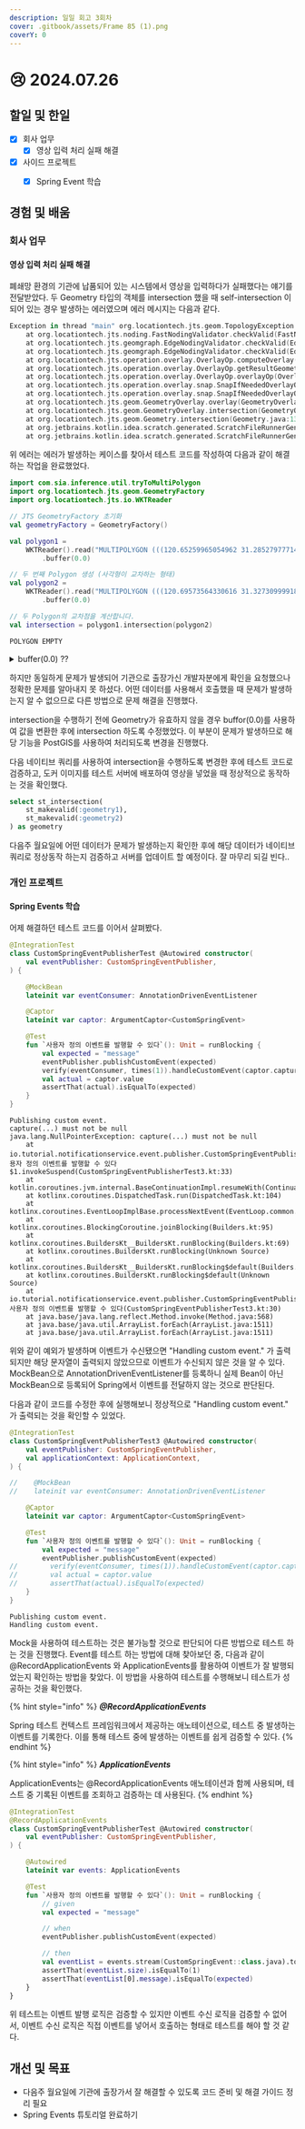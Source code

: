 ```yaml
---
description: 일일 회고 3회차
cover: .gitbook/assets/Frame 85 (1).png
coverY: 0
---
```


# 😢 2024.07.26

## 할일 및 한일

* [x] 회사 업무
  * [x] 영상 입력 처리 실패 해결
* [x] 사이드 프로젝트
  * [x] Spring Event 학습



## 경험 및 배움

### 회사 업무

#### 영상 입력 처리 실패 해결

폐쇄망 환경의 기관에 납품되어 있는 시스템에서 영상을 입력하다가 실패했다는 얘기를 전달받았다. 두 Geometry 타입의 객체를 intersection 했을 때 self-intersection 이 되어 있는 경우 발생하는 에러였으며 에러 메시지는 다음과 같다.

```kotlin
Exception in thread "main" org.locationtech.jts.geom.TopologyException: found non-noded intersection between LINESTRING ( 120.65259965054962 31.285279777143465, 120.67974663557145 31.288251142146198 ) and LINESTRING ( 120.65273638403228 31.28526053475525, 120.6525866745773 31.28529679390149 ) [ (120.65263910444314, 31.2852840955574, NaN) ]
	at org.locationtech.jts.noding.FastNodingValidator.checkValid(FastNodingValidator.java:139)
	at org.locationtech.jts.geomgraph.EdgeNodingValidator.checkValid(EdgeNodingValidator.java:80)
	at org.locationtech.jts.geomgraph.EdgeNodingValidator.checkValid(EdgeNodingValidator.java:45)
	at org.locationtech.jts.operation.overlay.OverlayOp.computeOverlay(OverlayOp.java:229)
	at org.locationtech.jts.operation.overlay.OverlayOp.getResultGeometry(OverlayOp.java:181)
	at org.locationtech.jts.operation.overlay.OverlayOp.overlayOp(OverlayOp.java:84)
	at org.locationtech.jts.operation.overlay.snap.SnapIfNeededOverlayOp.getResultGeometry(SnapIfNeededOverlayOp.java:75)
	at org.locationtech.jts.operation.overlay.snap.SnapIfNeededOverlayOp.overlayOp(SnapIfNeededOverlayOp.java:37)
	at org.locationtech.jts.geom.GeometryOverlay.overlay(GeometryOverlay.java:76)
	at org.locationtech.jts.geom.GeometryOverlay.intersection(GeometryOverlay.java:119)
	at org.locationtech.jts.geom.Geometry.intersection(Geometry.java:1330)
	at org.jetbrains.kotlin.idea.scratch.generated.ScratchFileRunnerGenerated$ScratchFileRunnerGenerated.<init>(tmp.kt:15)
	at org.jetbrains.kotlin.idea.scratch.generated.ScratchFileRunnerGenerated.main(tmp.kt:20)
```



위 에러는 에러가 발생하는 케이스를 찾아서 테스트 코드를 작성하여 다음과 같이 해결하는 작업을 완료했었다.

```kotlin
import com.sia.inference.util.tryToMultiPolygon
import org.locationtech.jts.geom.GeometryFactory
import org.locationtech.jts.io.WKTReader

// JTS GeometryFactory 초기화
val geometryFactory = GeometryFactory()

val polygon1 =
    WKTReader().read("MULTIPOLYGON (((120.65259965054962 31.285279777143465, 120.67974663557145 31.288251142146198, 120.68831455911376 31.28918923620673, 120.70794961491976 31.282636365231323, 120.76374886330346 31.283832422390343, 120.78566214063716 31.282849157114605, 120.78727475541889 31.282211626764653, 120.7870154283358 31.28112971510409, 120.78159715214149 31.281396505875275, 120.7675993122942 31.282369818420804, 120.76620314875765 31.281048292763057, 120.7622268383381 31.282310090290256, 120.75562997396135 31.281939054121096, 120.74886389782327 31.28171655444499, 120.74540558497365 31.28169741706209, 120.73917835062895 31.28125748233043, 120.73308266356383 31.281259760653278, 120.70952760230696 31.279938436718577, 120.70172330921004 31.281048754102418, 120.690769367383 31.283502308101333, 120.68806834503596 31.285431202279767, 120.67784877635694 31.28510197877543, 120.66475600163066 31.284907044197734, 120.65301591965225 31.28423244481776, 120.65273638403228 31.28526053475525, 120.6525866745773 31.28529679390149, 120.6525866745773 31.28529679390149, 120.65259965054962 31.285279777143465)))").tryToMultiPolygon()
        .buffer(0.0)

// 두 번째 Polygon 생성 (사각형이 교차하는 형태)
val polygon2 =
    WKTReader().read("MULTIPOLYGON (((120.69573564330616 31.327309999189573, 120.69612595247793 31.327308370013657, 120.69718722428661 31.325717255890233, 120.69808270409025 31.325368971486622, 120.70169963540822 31.325569380113155, 120.70516017403206 31.325597389289385, 120.70689764247813 31.324660350571925, 120.75542191932003 31.329295587119677, 120.75550805594263 31.328123043584245, 120.72823987922153 31.325796147944697, 120.70711040566125 31.323744401744424, 120.70573841638927 31.324149119597184, 120.70488267408774 31.32470010686361, 120.69776330474302 31.32476569478398, 120.69647748854426 31.325444487565747, 120.69566285003579 31.326380456642895, 120.69573564330616 31.327309999189573)))").tryToMultiPolygon()
        .buffer(0.0)

// 두 Polygon의 교차점을 계산합니다.
val intersection = polygon1.intersection(polygon2)

```

```kotlin
POLYGON EMPTY
```

<details>

<summary>buffer(0.0) ??</summary>

코드에서 `buffer(0.0)`을 호출하는 부분은 JTS (Java Topology Suite) 라이브러리의 **`Geometry`** 객체에 대해 버퍼 연산을 수행하는 부분입니다.   **`buffer()`** 메서드는 주어진 지오메트리 주변에 지정된 거리만큼의 버퍼 영역을 생성합니다. 이 경우, 버퍼 거리로 `0.0`이 지정되어 있습니다.

#### **`buffer(0.0)`의 목적과 작동 원리:**

* **목적**: `buffer(0.0)`을 사용하는 주된 목적은 지오메트리의 간소화(simplification) 또는 정규화(normalization)를 수행하여 작은 기하학적 불규칙성이나 자기 교차(self-intersections) 같은 문제를 해결하는 것입니다. 이러한 문제들은 종종 지오메트리를 처리하거나 공간 분석을 수행할 때 오류의 원인이 됩니다.
* **작동 원리**: **`buffer(0.0)`** 호출은 지오메트리에 0의 거리만큼 버퍼를 추가합니다. 즉, 실제로 지오메트리의 크기를 변경하지 않습니다. 그러나 이 과정에서 JTS 라이브러리는 지오메트리의 내부 구조를 다시 계산하게 됩니다. 이는 지오메트리의 불규칙성을 제거하고, 깨끗하고 정확한 지오메트리 표현을 확보하는 효과가 있습니다. 특히, 자기 교차나 매우 가까운 선분들이 서로 '스냅(snap)'되어 더 일관성 있는 구조로 정렬될 수 있습니다.

#### **사용 사례:**

* **자기 교차 제거**: 폴리곤이나 라인스트링이 자기 자신과 교차하는 경우, 이를 해결하기 위해 사용될 수 있습니다.
* **작은 불규칙성 수정**: 지오메트리의 경계에 매우 작은 불규칙성이 있을 때, 이를 평활화하여 보다 정규화된 형태로 만들 수 있습니다.
* **로버스팅(robustness) 향상**: 공간 연산 중 발생할 수 있는 작은 오류나 불안정성을 줄여, 연산의 안정성을 향상시킬 수 있습니다.

`buffer(0.0)`는 지오메트리를 변경하지 않는 것처럼 보이지만, 실제로는 내부적으로 지오메트리를 '정리'하고, 오류 가능성을 줄이는 데 도움이 됩니다. 그러나 모든 경우에 이 방법이 적합한 것은 아니며, 특히 큰 지오메트리 데이터셋을 처리할 때는 성능 저하를 초래할 수 있으므로 주의가 필요합니다.

</details>



하지만 동일하게 문제가 발생되어 기관으로 출장가신 개발자분에게 확인을 요청했으나 정확한 문제를 알아내지 못 하셨다. 어떤 데이터를 사용해서 호출했을 때 문제가 발생하는지 알 수 없으므로 다른 방법으로 문제 해결을 진행했다.

intersection을 수행하기 전에 Geometry가 유효하지 않을 경우 buffor(0.0)를 사용하여 값을 변환한 후에 intersection 하도록 수정했었다. 이 부분이 문제가 발생하므로 해당 기능을 PostGIS를 사용하여 처리되도록 변경을 진행했다.

다음 네이티브 쿼리를 사용하여 intersection을 수행하도록 변경한 후에 테스트 코드로 검증하고, 도커 이미지를 테스트 서버에 배포하여 영상을 넣었을 때 정상적으로 동작하는 것을 확인했다.

```sql
select st_intersection(
    st_makevalid(:geometry1), 
    st_makevalid(:geometry2)
) as geometry
```



다음주 월요일에 어떤 데이터가 문제가 발생하는지 확인한 후에 해당 데이터가 네이티브 쿼리로 정상동작 하는지 검증하고 서버를 업데이트 할 예정이다. 잘 마무리 되길 빈다..



### 개인 프로젝트

#### Spring Events 학습

어제 해결하던 테스트 코드를 이어서 살펴봤다.

```kotlin
@IntegrationTest
class CustomSpringEventPublisherTest @Autowired constructor(
    val eventPublisher: CustomSpringEventPublisher,
) {

    @MockBean
    lateinit var eventConsumer: AnnotationDrivenEventListener

    @Captor
    lateinit var captor: ArgumentCaptor<CustomSpringEvent>

    @Test
    fun `사용자 정의 이벤트를 발행할 수 있다`(): Unit = runBlocking {
        val expected = "message"
        eventPublisher.publishCustomEvent(expected)
        verify(eventConsumer, times(1)).handleCustomEvent(captor.capture())
        val actual = captor.value
        assertThat(actual).isEqualTo(expected)
    }
}
```

```
Publishing custom event. 
capture(...) must not be null
java.lang.NullPointerException: capture(...) must not be null
	at io.tutorial.notificationservice.event.publisher.CustomSpringEventPublisherTest3$사용자 정의 이벤트를 발행할 수 있다$1.invokeSuspend(CustomSpringEventPublisherTest3.kt:33)
	at kotlin.coroutines.jvm.internal.BaseContinuationImpl.resumeWith(ContinuationImpl.kt:33)
	at kotlinx.coroutines.DispatchedTask.run(DispatchedTask.kt:104)
	at kotlinx.coroutines.EventLoopImplBase.processNextEvent(EventLoop.common.kt:277)
	at kotlinx.coroutines.BlockingCoroutine.joinBlocking(Builders.kt:95)
	at kotlinx.coroutines.BuildersKt__BuildersKt.runBlocking(Builders.kt:69)
	at kotlinx.coroutines.BuildersKt.runBlocking(Unknown Source)
	at kotlinx.coroutines.BuildersKt__BuildersKt.runBlocking$default(Builders.kt:48)
	at kotlinx.coroutines.BuildersKt.runBlocking$default(Unknown Source)
	at io.tutorial.notificationservice.event.publisher.CustomSpringEventPublisherTest3.사용자 정의 이벤트를 발행할 수 있다(CustomSpringEventPublisherTest3.kt:30)
	at java.base/java.lang.reflect.Method.invoke(Method.java:568)
	at java.base/java.util.ArrayList.forEach(ArrayList.java:1511)
	at java.base/java.util.ArrayList.forEach(ArrayList.java:1511)
```

위와 같이 예외가 발생하며 이벤트가 수신됐으면 "Handling custom event." 가 출력되지만 해당 문자열이 출력되지 않았으므로 이벤트가 수신되지 않은 것을 알 수 있다. MockBean으로 AnnotationDrivenEventListener를 등록하니 실제 Bean이 아닌 MockBean으로 등록되어 Spring에서 이벤트를 전달하지 않는 것으로 판단된다.

다음과 같이 코드를 수정한 후에 실행해보니 정상적으로 "Handling custom event." 가 출력되는 것을 확인할 수 있었다.

```kotlin
@IntegrationTest
class CustomSpringEventPublisherTest3 @Autowired constructor(
    val eventPublisher: CustomSpringEventPublisher,
    val applicationContext: ApplicationContext,
) {

//    @MockBean
//    lateinit var eventConsumer: AnnotationDrivenEventListener

    @Captor
    lateinit var captor: ArgumentCaptor<CustomSpringEvent>

    @Test
    fun `사용자 정의 이벤트를 발행할 수 있다`(): Unit = runBlocking {
        val expected = "message"
        eventPublisher.publishCustomEvent(expected)
//        verify(eventConsumer, times(1)).handleCustomEvent(captor.capture())
//        val actual = captor.value
//        assertThat(actual).isEqualTo(expected)
    }
}
```

```
Publishing custom event.
Handling custom event.
```



Mock을 사용하여 테스트하는 것은 불가능할 것으로 판단되어 다른 방법으로 테스트 하는 것을 진행했다. Event를 테스트 하는 방법에 대해 찾아보던 중, 다음과 같이 @RecordApplicationEvents 와 ApplicationEvents를 활용하여 이벤트가 잘 발행되었는지 확인하는 방법을 찾았다. 이 방법을 사용하여 테스트를 수행해보니 테스트가 성공하는 것을 확인했다.

{% hint style="info" %}
_**@RecordApplicationEvents**_

Spring 테스트 컨텍스트 프레임워크에서 제공하는 애노테이션으로, 테스트 중 발생하는 이벤트를 기록한다. 이를 통해 테스트 중에 발생하는 이벤트를 쉽게 검증할 수 있다.
{% endhint %}

{% hint style="info" %}
_**ApplicationEvents**_

ApplicationEvents는 @RecordApplicationEvents 애노테이션과 함께 사용되며, 테스트 중 기록된 이벤트를 조회하고 검증하는 데 사용된다.
{% endhint %}

```kotlin
@IntegrationTest
@RecordApplicationEvents
class CustomSpringEventPublisherTest @Autowired constructor(
    val eventPublisher: CustomSpringEventPublisher,
) {

    @Autowired
    lateinit var events: ApplicationEvents

    @Test
    fun `사용자 정의 이벤트를 발행할 수 있다`(): Unit = runBlocking {
        // given
        val expected = "message"

        // when
        eventPublisher.publishCustomEvent(expected)

        // then
        val eventList = events.stream(CustomSpringEvent::class.java).toList()
        assertThat(eventList.size).isEqualTo(1)
        assertThat(eventList[0].message).isEqualTo(expected)
    }
}
```

위 테스트는 이벤트 발행 로직은 검증할 수 있지만 이벤트 수신 로직을 검증할 수 없어서, 이벤트 수신 로직은 직접 이벤트를 넣어서 호출하는 형태로 테스트를 해야 할 것 같다.



## 개선 및 목표

* 다음주 월요일에 기관에 출장가서 잘 해결할 수 있도록 코드 준비 및 해결 가이드 정리 필요
* Spring Events 튜토리얼 완료하기

